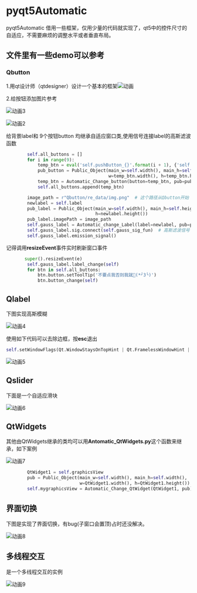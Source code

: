 # pyqt5Automatic
pyqt5Automatic 借用一些框架，仅用少量的代码就实现了，qt5中的控件尺寸的自适应，不需要麻烦的调整水平或者垂直布局。
## 文件里有一些demo可以参考

### Qbutton

1.用qt设计师（qtdesigner）设计一个基本的框架![动画](https://github.com/THEysh/pyqt5Automatic/blob/main/gif/%E5%8A%A8%E7%94%BB.gif)

2.给按钮添加图片参考

![动画3](https://github.com/THEysh/pyqt5Automatic/blob/main/gif/%E5%8A%A8%E7%94%BB3.gif)

![动画2](https://github.com/THEysh/pyqt5Automatic/blob/main/gif/%E5%8A%A8%E7%94%BB2.gif)

给背景label和 9个按钮button 均继承自适应窗口类,使用信号连接label的高斯滤波函数

```python
        self.all_buttons = []
        for i in range(9):
            temp_btn = eval('self.pushButton_{}'.format(i + 1), {'self': self})  # 从 1--9
            pub_button = Public_Object(main_w=self.width(), main_h=self.height(),
                                       w=temp_btn.width(), h=temp_btn.height())
            temp_btn = Automatic_Change_button(button=temp_btn, pub=pub_button)
            self.all_buttons.append(temp_btn)
```

```py
        image_path = r"Qbutton/re_data/img.png"  # 这个路径从Qbutton开始
        newlabel = self.label
        pub_label = Public_Object(main_w=self.width(), main_h=self.height(), w=newlabel.width(),
                                  h=newlabel.height())
        pub_label.imagePath = image_path
        self.gauss_label = Automatic_change_Label(label=newlabel, pub=pub_label)
        self.gauss_label.sig.connect(self.gauss_sig_fun)  # 高斯滤波信号
        self.gauss_label.emission_signal()
```

记得调用**resizeEvent**事件实时刷新窗口事件

```py
       super().resizeEvent(e)
        self.gauss_label.label_change(self)
        for btn in self.all_buttons:
            btn.button.setToolTip('不要点我否则我就🥰(*╯3╰)')
            btn.button_change(self)
```

## Qlabel

下图实现高斯模糊

![动画4](https://github.com/THEysh/pyqt5Automatic/blob/main/gif/%E5%8A%A8%E7%94%BB4.gif)

使用如下代码可以去除边框，按**esc**退出

```py
self.setWindowFlags(Qt.WindowStaysOnTopHint | Qt.FramelessWindowHint | Qt.Tool)  # 窗口置顶，无边框，在任务栏不显示图标

```

![动画5](https://github.com/THEysh/pyqt5Automatic/blob/main/gif/%E5%8A%A8%E7%94%BB5.gif)

## Qslider

下面是一个自适应滑块

![动画6](https://github.com/THEysh/pyqt5Automatic/blob/main/gif/%E5%8A%A8%E7%94%BB6.gif)

## QtWidgets

其他由QtWidgets继承的类均可以用**Antomatic_QtWidgets.py**这个函数来继承，如下案例

![动画7](https://github.com/THEysh/pyqt5Automatic/blob/main/gif/%E5%8A%A8%E7%94%BB7.gif)

```py
        QtWidget1 = self.graphicsView
        pub = Public_Object(main_w=self.width(), main_h=self.width(),
                            w=QtWidget1.width(), h=QtWidget1.height())
        self.mygraphicsView = Automatic_Change_QtWidget(QtWidget1, pub)
```

## 界面切换

下图是实现了界面切换，有bug(子窗口会置顶)占时还没解决。

![动画8](https://github.com/THEysh/pyqt5Automatic/blob/main/gif/%E5%8A%A8%E7%94%BB8.gif)



## 多线程交互

是一个多线程交互的实例

![动画9](https://github.com/THEysh/pyqt5Automatic/blob/main/gif/%E5%8A%A8%E7%94%BB9.gif)
